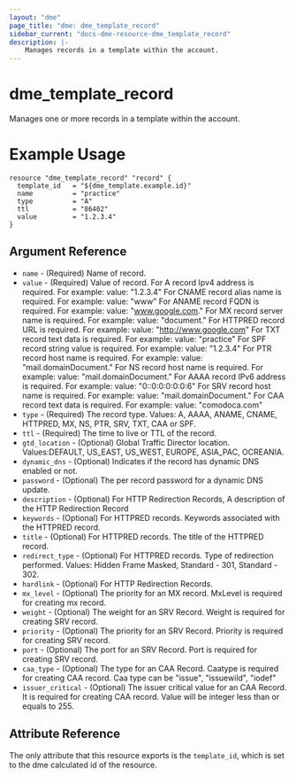 ```yaml
---
layout: "dme"
page_title: "dme: dme_template_record"
sidebar_current: "docs-dme-resource-dme_template_record"
description: |-
    Manages records in a template within the account.
---
```


# dme_template_record #
Manages one or more records in a template within the account.

# Example Usage #
```hcl
resource "dme_template_record" "record" {
  template_id   = "${dme_template.example.id}"
  name          = "practice"
  type          = "A"
  ttl           = "86402"
  value         = "1.2.3.4"
}

```

## Argument Reference ##
* `name` - (Required) Name of record.
* `value` - (Required) Value of record.
  For A record Ipv4 address is required. For example: value: "1.2.3.4"
  For CNAME record alias name is required. For example: value: "www"
  For ANAME record FQDN is required. For example: value: "www.google.com."
  For MX record server name is required. For example: value: "document."
  For HTTPRED record URL is required. For example: value: "http://www.google.com"
  For TXT record text data is required. For example: value: "practice"
  For SPF record string value is required. For example: value: "1.2.3.4"
  For PTR record host name is required. For example: value: "mail.domainDocument."
  For NS record host name is required. For example: value: "mail.domainDocument." 
  For AAAA record IPv6 address is required. For example: value: "0::0:0:0:0:0:6"
  For SRV record host name is required. For example: value: "mail.domainDocument."
  For CAA record text data is required. For example: value: "comodoca.com"
* `type` - (Required) The record type. Values: A, AAAA, ANAME, CNAME, HTTPRED, MX, NS, PTR, SRV, TXT, CAA or SPF.
* `ttl` - (Required) The time to live or TTL of the record.
* `gtd_location` - (Optional) Global Traffic Director location. Values:DEFAULT, US_EAST, US_WEST, EUROPE, ASIA_PAC, OCREANIA.
* `dynamic_dns` - (Optional) Indicates if the record has dynamic DNS enabled or not.
* `password` - (Optional) The per record password for a dynamic DNS update.
* `description` - (Optional) For HTTP Redirection Records, A description of the HTTP Redirection Record
* `keywords` - (Optional) For HTTPRED records. Keywords associated with the HTTPRED record.
* `title` - (Optional) For HTTPRED records. The title of the HTTPRED record.
* `redirect_type` - (Optional) For HTTPRED records. Type of redirection performed. Values: Hidden Frame Masked, Standard - 301, Standard - 302.
* `hardlink` - (Optional) For HTTP Redirection Records.
* `mx_level` - (Optional) The priority for an MX record. MxLevel is required for creating mx record.
* `weight` - (Optional) The weight for an SRV Record. Weight is required for creating SRV record.
* `priority` - (Optional) The priority for an SRV Record. Priority is required for creating SRV record.
* `port` - (Optional) The port for an SRV Record. Port is required for creating SRV record.
* `caa_type` - (Optional) The type for an CAA Record. Caatype is required for creating CAA record. Caa type can be "issue", "issuewild", "iodef"
* `issuer_critical` - (Optional) The issuer critical value for an CAA Record. It is required for creating CAA record. Value will be integer less than or equals to 255.

## Attribute Reference ##
The only attribute that this resource exports is the `template_id`, which is set to the dme calculated id of the resource.